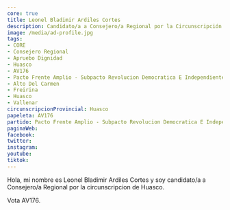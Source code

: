 ```yaml
---
core: true
title: Leonel Bladimir Ardiles Cortes
description: Candidato/a a Consejero/a Regional por la Circunscripción de Huasco
image: /media/ad-profile.jpg
tags:
- CORE
- Consejero Regional
- Apruebo Dignidad
- Huasco
- AV176
- Pacto Frente Amplio - Subpacto Revolucion Democratica E Independientes - Revolucion Democratica
- Alto Del Carmen
- Freirina
- Huasco
- Vallenar
circunscripcionProvincial: Huasco
papeleta: AV176
partido: Pacto Frente Amplio - Subpacto Revolucion Democratica E Independientes - Revolucion Democratica
paginaWeb:
facebook:
twitter:
instagram:
youtube:
tiktok:
---
```

Hola, mi nombre es Leonel Bladimir Ardiles Cortes y soy candidato/a a Consejero/a Regional por la circunscripcion de Huasco.

Vota AV176.